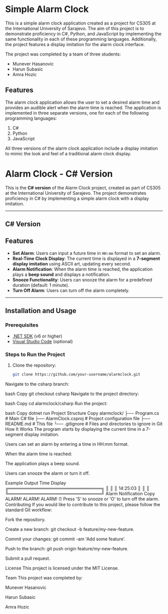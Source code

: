 # Simple Alarm Clock

This is a simple alarm clock application created as a project for CS305 at the International University of Sarajevo. The aim of this project is to demonstrate proficiency in C#, Python, and JavaScript by implementing the same functionality in each of these programming languages. Additionally, the project features a display imitation for the alarm clock interface.

The project was completed by a team of three students:
- Munever Hasanovic
- Harun Subasic
- Amra Hozic

## Features

The alarm clock application allows the user to set a desired alarm time and provides an audible alert when the alarm time is reached. The application is implemented in three separate versions, one for each of the following programming languages:

1. C#
2. Python
3. JavaScript

All three versions of the alarm clock application include a display imitation to mimic the look and feel of a traditional alarm clock display.

# Alarm Clock - C# Version

This is the **C# version** of the Alarm Clock project, created as part of CS305 at the International University of Sarajevo. The project demonstrates proficiency in C# by implementing a simple alarm clock with a display imitation.

---
## C# Version
## Features

- **Set Alarm**: Users can input a future time in `HH:mm` format to set an alarm.
- **Real-Time Clock Display**: The current time is displayed in a **7-segment display imitation** using ASCII art, updating every second.
- **Alarm Notification**: When the alarm time is reached, the application plays a **beep sound** and displays a notification.
- **Snooze Functionality**: Users can snooze the alarm for a predefined duration (default: 1 minute).
- **Turn Off Alarm**: Users can turn off the alarm completely.

---

## Installation and Usage

### Prerequisites
- [.NET SDK](https://dotnet.microsoft.com/download) (v6 or higher)
- [Visual Studio Code](https://code.visualstudio.com/) (optional)

### Steps to Run the Project
1. Clone the repository:
   ```bash
   git clone https://github.com/your-username/alarmclock.git
Navigate to the csharp branch:

bash
Copy
git checkout csharp
Navigate to the project directory:

bash
Copy
cd alarmclock/csharp
Run the project:

bash
Copy
dotnet run
Project Structure
Copy
alarmclock/
├── Program.cs            # Main C# file
├── AlarmClock.csproj     # Project configuration file
├── README.md             # This file
└── .gitignore            # Files and directories to ignore in Git
How It Works
The program starts by displaying the current time in a 7-segment display imitation.

Users can set an alarm by entering a time in HH:mm format.

When the alarm time is reached:

The application plays a beep sound.

Users can snooze the alarm or turn it off.

Example Output
Time Display
    ╔══════════════════════════════╗
    ║                              ║
    ║          14:25:03            ║
    ║                              ║
    ╚══════════════════════════════╝
Alarm Notification
Copy
ALARM! ALARM! ALARM! ⏰
Press 'S' to snooze or 'O' to turn off the alarm.
Contributing
If you would like to contribute to this project, please follow the standard Git workflow:

Fork the repository.

Create a new branch: git checkout -b feature/my-new-feature.

Commit your changes: git commit -am 'Add some feature'.

Push to the branch: git push origin feature/my-new-feature.

Submit a pull request.

License
This project is licensed under the MIT License.

Team
This project was completed by:

Munever Hasanovic

Harun Subasic

Amra Hozic
